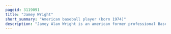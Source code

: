 ```yaml
---
pageid: 3119091
title: "Jamey Wright"
short_summary: "American baseball player (born 1974)"
description: "Jamey Alan Wright is an american former professional Baseball Pitcher. He played for 10 different teams in Major League Baseball : the Colorado Rockies, Milwaukee Brewers, St. Louis Cardinals, Kansas City Royals, San Francisco Giants, Texas Rangers, Cleveland Indians, Seattle Mariners, Los Angeles Dodgers, and Tampa Bay Rays. Wright batted and threw right-handed."
---
```


